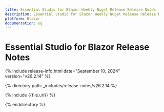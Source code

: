 ```yaml
---
title: Essential Studio for Blazor Weekly Nuget Release Release Notes  
description: Essential Studio for Blazor Weekly Nuget Release Release Notes  
platform: Blazor
documentation: ug
---
```


# Essential Studio for Blazor  Release Notes  

{% include release-info.html date="September 10, 2024"  version="v26.2.14" %} 

{% directory path: _includes/release-notes/v26.2.14 %}

{% include {{file.url}} %}

{% enddirectory %}
